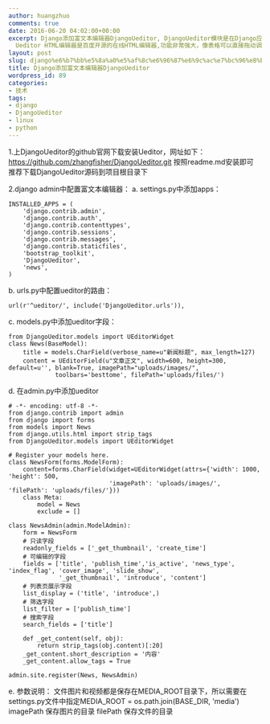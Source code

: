 ```yaml
---
author: huangzhuo
comments: true
date: 2016-06-20 04:02:00+00:00
excerpt: Django添加富文本编辑器DjangoUeditor, DjangoUeditor模块是在Django应用中集成百度Ueditor HTML编辑器,Django是Python世界最有影响力的web框架。
  Ueditor HTML编辑器是百度开源的在线HTML编辑器,功能非常强大，像表格可以直接拖动调整单元格大小等。
layout: post
slug: django%e6%b7%bb%e5%8a%a0%e5%af%8c%e6%96%87%e6%9c%ac%e7%bc%96%e8%be%91%e5%99%a8djangoueditor
title: Django添加富文本编辑器DjangoUeditor
wordpress_id: 89
categories:
- 技术
tags:
- django
- DjangoUeditor
- linux
- python
---
```

 

1.上DjangoUeditor的github官网下载安装Ueditor，网址如下：https://github.com/zhangfisher/DjangoUeditor.git 按照readme.md安装即可
推荐下载DjangoUeditor源码到项目根目录下

2.django admin中配置富文本编辑器：
a. settings.py中添加apps：

```
INSTALLED_APPS = (             
    'django.contrib.admin',    
    'django.contrib.auth',     
    'django.contrib.contenttypes',
    'django.contrib.sessions', 
    'django.contrib.messages',
    'django.contrib.staticfiles',
    'bootstrap_toolkit',
    'DjangoUeditor',  
    'news',
)
```


b. urls.py中配置ueditor的路由：

```
url(r'^ueditor/', include('DjangoUeditor.urls')),
```


c. models.py中添加ueditor字段：

```
from DjangoUeditor.models import UEditorWidget
class News(BaseModel):         
    title = models.CharField(verbose_name=u"新闻标题", max_length=127)
    content = UEditorField(u"文章正文", width=600, height=300, default=u'', blank=True, imagePath="uploads/images/",
             toolbars='besttome', filePath='uploads/files/')
```


d. 在admin.py中添加ueditor

```
# -*- encoding: utf-8 -*-
from django.contrib import admin
from django import forms
from models import News
from django.utils.html import strip_tags
from DjangoUeditor.models import UEditorWidget

# Register your models here.
class NewsForm(forms.ModelForm):
    content=forms.CharField(widget=UEditorWidget(attrs={'width': 1000, 'height': 500,
                            'imagePath': 'uploads/images/', 'filePath': 'uploads/files/'}))
    class Meta:
        model = News
        exclude = []

class NewsAdmin(admin.ModelAdmin):
    form = NewsForm
    # 只读字段
    readonly_fields = ['_get_thumbnail', 'create_time']
    # 可编辑的字段
    fields = ['title', 'publish_time','is_active', 'news_type', 'index_flag', 'cover_image', 'slide_show',
              '_get_thumbnail', 'introduce', 'content']
    # 列表页展示字段
    list_display = ('title', 'introduce',)
    # 筛选字段
    list_filter = ['publish_time']
    # 搜索字段
    search_fields = ['title']

    def _get_content(self, obj):
        return strip_tags(obj.content)[:20]
    _get_content.short_description = '内容'
    _get_content.allow_tags = True

admin.site.register(News, NewsAdmin)

```

e. 参数说明：
文件图片和视频都是保存在MEDIA_ROOT目录下，所以需要在settings.py文件中指定MEDIA_ROOT = os.path.join(BASE_DIR, 'media')
imagePath 保存图片的目录
filePath 保存文件的目录



